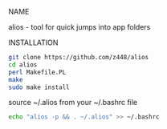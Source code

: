 NAME

alios - tool for quick jumps into app folders


INSTALLATION

```bash
git clone https://github.com/z448/alios
cd alios
perl Makefile.PL
make
sudo make install
```
source ~/.alios from your ~/.bashrc file

```bash
echo "alios -p && . ~/.alios" >> ~/.bashrc
```
